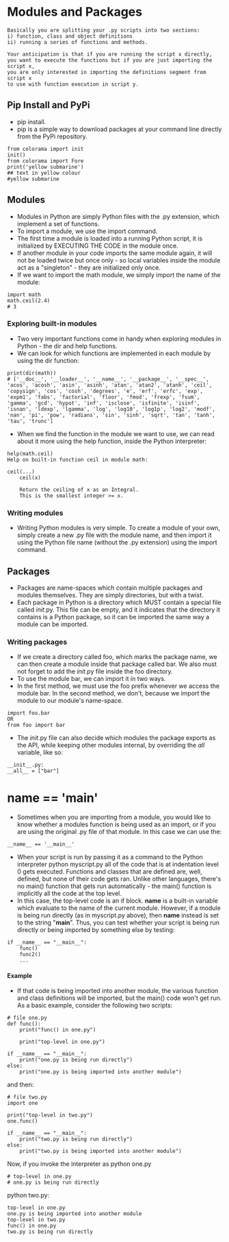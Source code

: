 # Modules and Packages
~~~
Basically you are splitting your .py scripts into two sections:
i) function, class and object definitions
ii) running a series of functions and methods.

Your anticipation is that if you are running the script x directly,
you want to execute the functions but if you are just importing the script x,
you are only interested in importing the definitions segment from script x
to use with function execution in script y.
~~~

## Pip Install and PyPi
* pip install.
* pip is a simple way to download packages at your command line directly from the PyPi repository.
~~~
from colorama import init
init()
from colorama import Fore
print('yellow submarine')
## text in yellow colour
#yellow submarine
~~~

## Modules
* Modules in Python are simply Python files with the .py extension, which implement a set of functions.
* To import a module, we use the import command.
* The first time a module is loaded into a running Python script, it is initialized by EXECUTING THE CODE in the module once.
* If another module in your code imports the same module again, it will not be loaded twice but once only - so local variables inside the module act as a "singleton" - they are initialized only once.
* If we want to import the math module, we simply import the name of the module:
~~~
import math
math.ceil(2.4)
# 3
~~~

### Exploring built-in modules
* Two very important functions come in handy when exploring modules in Python - the dir and help functions.
* We can look for which functions are implemented in each module by using the dir function:
~~~
print(dir(math))
# ['__doc__', '__loader__', '__name__', '__package__', '__spec__', 'acos', 'acosh', 'asin', 'asinh', 'atan', 'atan2', 'atanh', 'ceil', 'copysign', 'cos', 'cosh', 'degrees', 'e', 'erf', 'erfc', 'exp', 'expm1', 'fabs', 'factorial', 'floor', 'fmod', 'frexp', 'fsum', 'gamma', 'gcd', 'hypot', 'inf', 'isclose', 'isfinite', 'isinf', 'isnan', 'ldexp', 'lgamma', 'log', 'log10', 'log1p', 'log2', 'modf', 'nan', 'pi', 'pow', 'radians', 'sin', 'sinh', 'sqrt', 'tan', 'tanh', 'tau', 'trunc']
~~~

* When we find the function in the module we want to use, we can read about it more using the help function, inside the Python interpreter:
~~~
help(math.ceil)
Help on built-in function ceil in module math:

ceil(...)
    ceil(x)
    
    Return the ceiling of x as an Integral.
    This is the smallest integer >= x.
~~~

### Writing modules
* Writing Python modules is very simple. To create a module of your own, simply create a new .py file with the module name, and then import it using the Python file name (without the .py extension) using the import command.

## Packages
* Packages are name-spaces which contain multiple packages and modules themselves. They are simply directories, but with a twist.
* Each package in Python is a directory which MUST contain a special file called _init_.py. This file can be empty, and it indicates that the directory it contains is a Python package, so it can be imported the same way a module can be imported.
### Writing packages
* If we create a directory called foo, which marks the package name, we can then create a module inside that package called bar. We also must not forget to add the _init_.py file inside the foo directory.
* To use the module bar, we can import it in two ways.
* In the first method, we must use the foo prefix whenever we access the module bar. In the second method, we don't, because we import the module to our module's name-space.
~~~
import foo.bar
OR
from foo import bar
~~~

* The _init_.py file can also decide which modules the package exports as the API, while keeping other modules internal, by overriding the _all_ variable, like so:
~~~
__init__.py:
__all__ = ["bar"]
~~~

# __name__ == '__main__'
* Sometimes when you are importing from a module, you would like to know whether a modules function is being used as an import, or if you are using the original .py file of that module. In this case we can use the:
~~~
__name__ == '__main__'
~~~
* When your script is run by passing it as a command to the Python interpreter python myscript.py all of the code that is at indentation level 0 gets executed. Functions and classes that are defined are, well, defined, but none of their code gets ran. Unlike other languages, there's no main() function that gets run automatically - the main() function is implicitly all the code at the top level.
* In this case, the top-level code is an if block.  __name__ is a built-in variable  which evaluate to the name of the current module. However, if a module is being  run directly (as in myscript.py above), then __name__ instead is set to the  string "__main__". Thus, you can test whether your script is being run directly   or being imported by something else by testing:
~~~
if __name__ == "__main__":
    func()
    func2()
    ...    
~~~
#### Example
* If that code is being imported into another module, the various function and class definitions will be imported, but the main() code won't get run. As a basic example, consider the following two scripts:
~~~
# file one.py
def func():
    print("func() in one.py")

    print("top-level in one.py")

if __name__ == "__main__":
    print("one.py is being run directly")
else:
    print("one.py is being imported into another module")
~~~
and then:
~~~
# file two.py
import one

print("top-level in two.py")
one.func()

if __name__ == "__main__":
    print("two.py is being run directly")
else:
    print("two.py is being imported into another module")
~~~
Now, if you invoke the interpreter as python one.py
~~~
# top-level in one.py
# one.py is being run directly
~~~
python two.py:
~~~
top-level in one.py
one.py is being imported into another module
top-level in two.py
func() in one.py
two.py is being run directly
~~~
